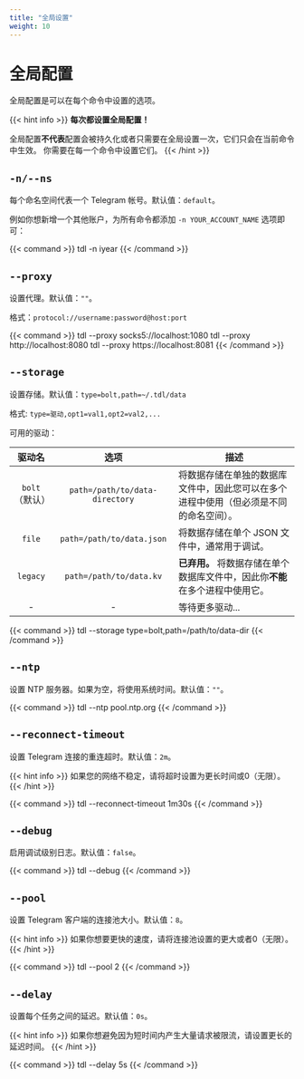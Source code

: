 ```yaml
---
title: "全局设置"
weight: 10
---
```

# 全局配置

全局配置是可以在每个命令中设置的选项。

{{< hint info >}}
**每次都设置全局配置！**

全局配置**不代表**配置会被持久化或者只需要在全局设置一次，它们只会在当前命令中生效。
你需要在每一个命令中设置它们。
{{< /hint >}}

## `-n/--ns`

每个命名空间代表一个 Telegram 帐号。默认值：`default`。

例如你想新增一个其他账户，为所有命令都添加 `-n YOUR_ACCOUNT_NAME` 选项即可：

{{< command >}}
tdl -n iyear
{{< /command >}}

## `--proxy`

设置代理。默认值：`""`。

格式：`protocol://username:password@host:port`

{{< command >}}
tdl --proxy socks5://localhost:1080
tdl --proxy http://localhost:8080
tdl --proxy https://localhost:8081
{{< /command >}}

## `--storage`

设置存储。默认值：`type=bolt,path=~/.tdl/data`

格式: `type=驱动,opt1=val1,opt2=val2,...`

可用的驱动：

|    驱动名     |               选项               | 描述                                          |
|:----------:|:------------------------------:|---------------------------------------------|
| `bolt`（默认） | `path=/path/to/data-directory` | 将数据存储在单独的数据库文件中，因此您可以在多个进程中使用（但必须是不同的命名空间）。 |
|   `file`   |   `path=/path/to/data.json`    | 将数据存储在单个 JSON 文件中，通常用于调试。                   |
|  `legacy`  |    `path=/path/to/data.kv`     | **已弃用。** 将数据存储在单个数据库文件中，因此你**不能**在多个进程中使用它。 |
|     -      |               -                | 等待更多驱动...                                   |

{{< command >}}
tdl --storage type=bolt,path=/path/to/data-dir
{{< /command >}}

## `--ntp`

设置 NTP 服务器。如果为空，将使用系统时间。默认值：`""`。

{{< command >}}
tdl --ntp pool.ntp.org
{{< /command >}}

## `--reconnect-timeout`

设置 Telegram 连接的重连超时。默认值：`2m`。

{{< hint info >}}
如果您的网络不稳定，请将超时设置为更长时间或0（无限）。
{{< /hint >}}

{{< command >}}
tdl --reconnect-timeout 1m30s
{{< /command >}}

## `--debug`

启用调试级别日志。默认值：`false`。

{{< command >}}
tdl --debug
{{< /command >}}

## `--pool`

设置 Telegram 客户端的连接池大小。默认值：`8`。

{{< hint info >}}
如果你想要更快的速度，请将连接池设置的更大或者0（无限）。
{{< /hint >}}

{{< command >}}
tdl --pool 2
{{< /command >}}

## `--delay`

设置每个任务之间的延迟。默认值：`0s`。

{{< hint info >}}
如果你想避免因为短时间内产生大量请求被限流，请设置更长的延迟时间。
{{< /hint >}}

{{< command >}}
tdl --delay 5s
{{< /command >}}

